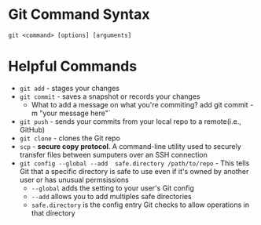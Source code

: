 # Git Command Syntax
`git <command> [options] [arguments]`

# Helpful Commands
- `git add` - stages your changes
- `git commit` - saves a snapshot or records your changes
  - What to add a message on what you're commiting? add git commit -m "your message here"`
- `git push` - sends your commits from your local repo to a remote(i.e., GitHub) 
- `git clone` - clones the Git repo
- `scp` - **secure copy protocol**. A command-line utility used to securely transfer files between sumputers over an SSH connection
- `git config --global --add  safe.directory /path/to/repo` - This tells Git that a specific directory is safe to use even if it's owned by another user or has unusual permsissions
  - `--global` adds the setting to your user's Git config
  - `--add` allows you to add multiples safe directories
  - `safe.directory` is the config entry Git checks to allow operations in that directory
